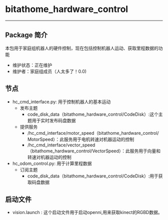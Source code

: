 # bitathome_hardware_control

---

## Package 简介
本包用于家庭组机器人的硬件控制，现在包括控制机器人运动、获取里程数据的功能

- 维护状态：正在维护
- 维护者：家庭组成员（人太多了！0.0)

## 节点
- hc_cmd_interface.py: 用于控制机器人的基本运动
    - 发布主题
        - code_disk_data（bitathome_hardware_control/CodeDisk）:这个主题用于实时发布码盘数据
    - 提供服务
        - /hc_cmd_interface/motor_speed（bitathome_hardware_control/ MotorSpeed）：此服务用于电机转速对机器运动的控制
        - /hc_cmd_interface/vector_speed（bitathome_hardware_control/VectorSpeed）：此服务用于向量和转速对机器运动的控制
- hc_odom_control.py: 用于计算里程数据
    - 订阅主题
        - code_disk_data（bitathome_hardware_control/CodeDisk）:用于获取码盘数据

## 启动文件
- vision.launch : 这个启动文件用于启动openni,用来获取kinect的RGBD数据。
